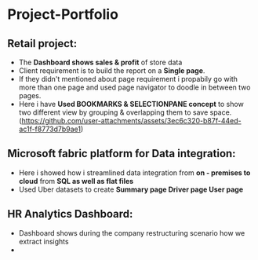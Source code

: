 # Project-Portfolio
## Retail project:
- The **Dashboard shows sales & profit** of store data
- Client requirement is to build the report on a **Single page**.
- If they didn't mentioned about page requirement i propabily go with more than one page and used page navigator to doodle in between two pages.
- Here i have **Used BOOKMARKS & SELECTIONPANE concept** to show two different view by grouping & overlapping them to save space.
  (https://github.com/user-attachments/assets/3ec6c320-b87f-44ed-ac1f-f8773d7b9ae1)

## Microsoft fabric platform for Data integration:
- Here i showed how i streamlined data integration from **on - premises to cloud** from **SQL as well as flat files**
- Used Uber datasets to create **Summary page Driver page User page**

## HR Analytics Dashboard:
- Dashboard shows during the company restructuring scenario how we extract insights
- 
